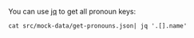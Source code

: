 You can use [jq](https://stedolan.github.io/jq/) to get all pronoun keys:

    cat src/mock-data/get-pronouns.json| jq '.[].name'